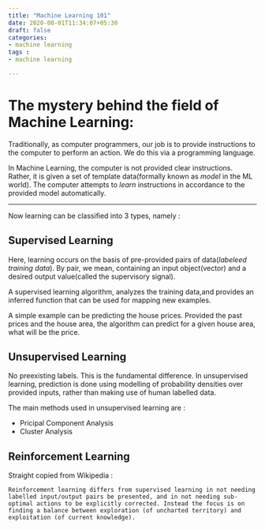 ```yaml
---
title: "Machine Learning 101"
date: 2020-08-01T11:34:07+05:30
draft: false
categories:
- machine learning
tags : 
- machine learning 

---
```



# The mystery behind the field of Machine Learning:

Traditionally, as computer programmers, our job is to provide instructions to the computer to perform an action. We do this via a programming language.

In Machine Learning, the computer is not provided clear instructions. Rather, it is given a set of template data(formally known as *model* in the ML world). The computer attempts to *learn* instructions in accordance to the provided model automatically.

---

Now learning can be classified into 3 types, namely : 

## Supervised Learning
Here, learning occurs on the basis of pre-provided pairs of data(*labeleed training data*). By pair, we mean, containing an input object(vector) and a desired output value(called the supervisory signal).

A supervised learning algorithm, analyzes the training data,and provides an inferred function that can be used for mapping new examples.

A simple example can be predicting the house prices.
Provided the past prices and the house area, the algorithm can predict for a given house area, what will be the price.


## Unsupervised Learning
No preexisting labels. This is the fundamental difference.
In unsupervised learning, prediction is done using modelling of probability densities over provided inputs, rather than making use of human labelled data.

The main methods used in unsupervised learning are : 
- Pricipal Component Analysis
- Cluster Analysis


## Reinforcement Learning
Straight copied from Wikipedia :
```
Reinforcement learning differs from supervised learning in not needing labelled input/output pairs be presented, and in not needing sub-optimal actions to be explicitly corrected. Instead the focus is on finding a balance between exploration (of uncharted territory) and exploitation (of current knowledge).
```


